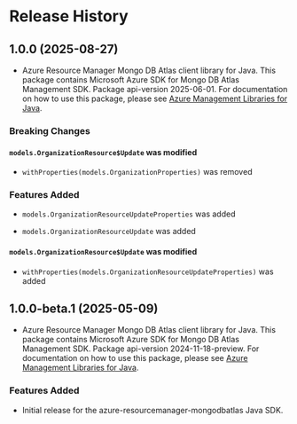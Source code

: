 # Release History

## 1.0.0 (2025-08-27)

- Azure Resource Manager Mongo DB Atlas client library for Java. This package contains Microsoft Azure SDK for Mongo DB Atlas Management SDK.  Package api-version 2025-06-01. For documentation on how to use this package, please see [Azure Management Libraries for Java](https://aka.ms/azsdk/java/mgmt).

### Breaking Changes

#### `models.OrganizationResource$Update` was modified

* `withProperties(models.OrganizationProperties)` was removed

### Features Added

* `models.OrganizationResourceUpdateProperties` was added

* `models.OrganizationResourceUpdate` was added

#### `models.OrganizationResource$Update` was modified

* `withProperties(models.OrganizationResourceUpdateProperties)` was added

## 1.0.0-beta.1 (2025-05-09)

- Azure Resource Manager Mongo DB Atlas client library for Java. This package contains Microsoft Azure SDK for Mongo DB Atlas Management SDK.  Package api-version 2024-11-18-preview. For documentation on how to use this package, please see [Azure Management Libraries for Java](https://aka.ms/azsdk/java/mgmt).
### Features Added

- Initial release for the azure-resourcemanager-mongodbatlas Java SDK.
